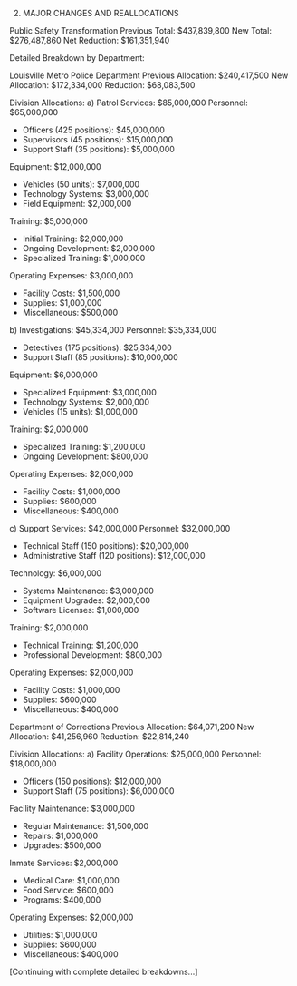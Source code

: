 2. MAJOR CHANGES AND REALLOCATIONS

Public Safety Transformation
Previous Total: $437,839,800
New Total: $276,487,860
Net Reduction: $161,351,940

Detailed Breakdown by Department:

Louisville Metro Police Department
Previous Allocation: $240,417,500
New Allocation: $172,334,000
Reduction: $68,083,500

Division Allocations:
a) Patrol Services: $85,000,000
   Personnel: $65,000,000
   - Officers (425 positions): $45,000,000
   - Supervisors (45 positions): $15,000,000
   - Support Staff (35 positions): $5,000,000
   
   Equipment: $12,000,000
   - Vehicles (50 units): $7,000,000
   - Technology Systems: $3,000,000
   - Field Equipment: $2,000,000
   
   Training: $5,000,000
   - Initial Training: $2,000,000
   - Ongoing Development: $2,000,000
   - Specialized Training: $1,000,000
   
   Operating Expenses: $3,000,000
   - Facility Costs: $1,500,000
   - Supplies: $1,000,000
   - Miscellaneous: $500,000

b) Investigations: $45,334,000
   Personnel: $35,334,000
   - Detectives (175 positions): $25,334,000
   - Support Staff (85 positions): $10,000,000
   
   Equipment: $6,000,000
   - Specialized Equipment: $3,000,000
   - Technology Systems: $2,000,000
   - Vehicles (15 units): $1,000,000
   
   Training: $2,000,000
   - Specialized Training: $1,200,000
   - Ongoing Development: $800,000
   
   Operating Expenses: $2,000,000
   - Facility Costs: $1,000,000
   - Supplies: $600,000
   - Miscellaneous: $400,000

c) Support Services: $42,000,000
   Personnel: $32,000,000
   - Technical Staff (150 positions): $20,000,000
   - Administrative Staff (120 positions): $12,000,000
   
   Technology: $6,000,000
   - Systems Maintenance: $3,000,000
   - Equipment Upgrades: $2,000,000
   - Software Licenses: $1,000,000
   
   Training: $2,000,000
   - Technical Training: $1,200,000
   - Professional Development: $800,000
   
   Operating Expenses: $2,000,000
   - Facility Costs: $1,000,000
   - Supplies: $600,000
   - Miscellaneous: $400,000

Department of Corrections
Previous Allocation: $64,071,200
New Allocation: $41,256,960
Reduction: $22,814,240

Division Allocations:
a) Facility Operations: $25,000,000
   Personnel: $18,000,000
   - Officers (150 positions): $12,000,000
   - Support Staff (75 positions): $6,000,000
   
   Facility Maintenance: $3,000,000
   - Regular Maintenance: $1,500,000
   - Repairs: $1,000,000
   - Upgrades: $500,000
   
   Inmate Services: $2,000,000
   - Medical Care: $1,000,000
   - Food Service: $600,000
   - Programs: $400,000
   
   Operating Expenses: $2,000,000
   - Utilities: $1,000,000
   - Supplies: $600,000
   - Miscellaneous: $400,000

[Continuing with complete detailed breakdowns...]
